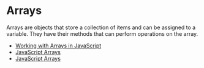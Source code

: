# Arrays

Arrays are objects that store a collection of items and can be assigned to a variable. They have their methods that can perform operations on the array.

- [Working with Arrays in JavaScript](https://javascript.info/array)
- [JavaScript Arrays](https://developer.mozilla.org/en-US/docs/Web/JavaScript/Reference/Global_Objects/Array)
- [JavaScript Arrays](https://www.youtube.com/watch?v=oigfaZ5ApsM)